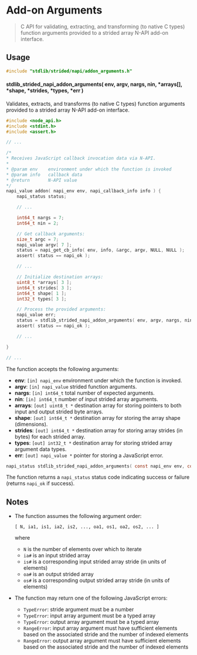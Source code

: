 <!--

@license Apache-2.0

Copyright (c) 2020 The Stdlib Authors.

Licensed under the Apache License, Version 2.0 (the "License");
you may not use this file except in compliance with the License.
You may obtain a copy of the License at

   http://www.apache.org/licenses/LICENSE-2.0

Unless required by applicable law or agreed to in writing, software
distributed under the License is distributed on an "AS IS" BASIS,
WITHOUT WARRANTIES OR CONDITIONS OF ANY KIND, either express or implied.
See the License for the specific language governing permissions and
limitations under the License.

-->

# Add-on Arguments

> C API for validating, extracting, and transforming (to native C types) function arguments provided to a strided array N-API add-on interface.

<!-- Section to include introductory text. Make sure to keep an empty line after the intro `section` element and another before the `/section` close. -->

<section class="intro">

</section>

<!-- /.intro -->

<!-- Package usage documentation. -->

<section class="usage">

## Usage

```c
#include "stdlib/strided/napi/addon_arguments.h"
```

<!-- lint disable maximum-heading-length -->

#### stdlib_strided_napi_addon_arguments( env, argv, nargs, nin, \*arrays[], \*shape, \*strides, \*types, \*err )

Validates, extracts, and transforms (to native C types) function arguments provided to a strided array N-API add-on interface.

```c
#include <node_api.h>
#include <stdint.h>
#include <assert.h>

// ...

/*
* Receives JavaScript callback invocation data via N-API.
*
* @param env    environment under which the function is invoked
* @param info   callback data
* @return       N-API value
*/
napi_value addon( napi_env env, napi_callback_info info ) {
    napi_status status;

    // ...

    int64_t nargs = 7;
    int64_t nin = 2;

    // Get callback arguments:
    size_t argc = 7;
    napi_value argv[ 7 ];
    status = napi_get_cb_info( env, info, &argc, argv, NULL, NULL );
    assert( status == napi_ok );

    // ...

    // Initialize destination arrays:
    uint8_t *arrays[ 3 ];
    int64_t strides[ 3 ];
    int64_t shape[ 1 ];
    int32_t types[ 3 ];

    // Process the provided arguments:
    napi_value err;
    status = stdlib_strided_napi_addon_arguments( env, argv, nargs, nin, arrays, shape, strides, types, &err );
    assert( status == napi_ok );

    // ...

}

// ...
```

The function accepts the following arguments:

-   **env**: `[in] napi_env` environment under which the function is invoked.
-   **argv**: `[in] napi_value` strided function arguments.
-   **nargs**: `[in] int64_t` total number of expected arguments.
-   **nin**: `[in] int64_t` number of input strided array arguments.
-   **arrays**: `[out] uint8_t *` destination array for storing pointers to both input and output strided byte arrays.
-   **shape**: `[out] int64_t *` destination array for storing the array shape (dimensions).
-   **strides**: `[out] int64_t *` destination array for storing array strides (in bytes) for each strided array.
-   **types**: `[out] int32_t *` destination array for storing strided array argument data types.
-   **err**: `[out] napi_value *` pointer for storing a JavaScript error.

```c
napi_status stdlib_strided_napi_addon_arguments( const napi_env env, const napi_value *argv, const int64_t nargs, const int64_t nin, uint8_t *arrays[], int64_t *shape, int64_t *strides, int32_t *types, napi_value *err );
```

The function returns a `napi_status` status code indicating success or failure (returns `napi_ok` if success).

</section>

<!-- /.usage -->

<!-- Package usage notes. Make sure to keep an empty line after the `section` element and another before the `/section` close. -->

<section class="notes">

## Notes

-   The function assumes the following argument order:

    ```text
    [ N, ia1, is1, ia2, is2, ..., oa1, os1, oa2, os2, ... ]
    ```

    where

    -   `N` is the number of elements over which to iterate
    -   `ia#` is an input strided array
    -   `is#` is a corresponding input strided array stride (in units of elements)
    -   `oa#` is an output strided array
    -   `os#` is a corresponding output strided array stride (in units of elements)

-   The function may return one of the following JavaScript errors:

    -   `TypeError`: stride argument must be a number
    -   `TypeError`: input array argument must be a typed array
    -   `TypeError`: output array argument must be a typed array
    -   `RangeError`: input array argument must have sufficient elements based on the associated stride and the number of indexed elements
    -   `RangeError`: output array argument must have sufficient elements based on the associated stride and the number of indexed elements

</section>

<!-- /.notes -->

<!-- Package usage examples. -->

<section class="examples">

</section>

<!-- /.examples -->

<!-- Section to include cited references. If references are included, add a horizontal rule *before* the section. Make sure to keep an empty line after the `section` element and another before the `/section` close. -->

<section class="references">

</section>

<!-- /.references -->

<!-- Section for all links. Make sure to keep an empty line after the `section` element and another before the `/section` close. -->

<section class="links">

</section>

<!-- /.links -->
